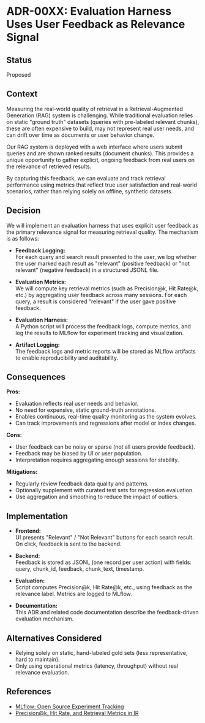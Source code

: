# ADR-00XX: Evaluation Harness Uses User Feedback as Relevance Signal

## Status

Proposed

## Context

Measuring the real-world quality of retrieval in a Retrieval-Augmented Generation (RAG) system is challenging. While traditional evaluation relies on static "ground truth" datasets (queries with pre-labeled relevant chunks), these are often expensive to build, may not represent real user needs, and can drift over time as documents or user behavior change.

Our RAG system is deployed with a web interface where users submit queries and are shown ranked results (document chunks). This provides a unique opportunity to gather explicit, ongoing feedback from real users on the relevance of retrieved results.

By capturing this feedback, we can evaluate and track retrieval performance using metrics that reflect true user satisfaction and real-world scenarios, rather than relying solely on offline, synthetic datasets.

## Decision

We will implement an evaluation harness that uses explicit user feedback as the primary relevance signal for measuring retrieval quality. The mechanism is as follows:

- **Feedback Logging:**  
  For each query and search result presented to the user, we log whether the user marked each result as "relevant" (positive feedback) or "not relevant" (negative feedback) in a structured JSONL file.

- **Evaluation Metrics:**  
  We will compute key retrieval metrics (such as Precision@k, Hit Rate@k, etc.) by aggregating user feedback across many sessions. For each query, a result is considered "relevant" if the user gave positive feedback.

- **Evaluation Harness:**  
  A Python script will process the feedback logs, compute metrics, and log the results to MLflow for experiment tracking and visualization.

- **Artifact Logging:**  
  The feedback logs and metric reports will be stored as MLflow artifacts to enable reproducibility and auditability.

## Consequences

**Pros:**
- Evaluation reflects real user needs and behavior.
- No need for expensive, static ground-truth annotations.
- Enables continuous, real-time quality monitoring as the system evolves.
- Can track improvements and regressions after model or index changes.

**Cons:**
- User feedback can be noisy or sparse (not all users provide feedback).
- Feedback may be biased by UI or user population.
- Interpretation requires aggregating enough sessions for stability.

**Mitigations:**
- Regularly review feedback data quality and patterns.
- Optionally supplement with curated test sets for regression evaluation.
- Use aggregation and smoothing to reduce the impact of outliers.

## Implementation

- **Frontend:**  
  UI presents "Relevant" / "Not Relevant" buttons for each search result. On click, feedback is sent to the backend.

- **Backend:**  
  Feedback is stored as JSONL (one record per user action) with fields: query, chunk_id, feedback, chunk_text, timestamp.

- **Evaluation:**  
  Script computes Precision@k, Hit Rate@k, etc., using feedback as the relevance label. Metrics are logged to MLflow.

- **Documentation:**  
  This ADR and related code documentation describe the feedback-driven evaluation mechanism.

## Alternatives Considered

- Relying solely on static, hand-labeled gold sets (less representative, hard to maintain).
- Only using operational metrics (latency, throughput) without real relevance evaluation.

## References

- [MLflow: Open Source Experiment Tracking](https://mlflow.org/)
- [Precision@k, Hit Rate, and Retrieval Metrics in IR](https://en.wikipedia.org/wiki/Evaluation_measures_(information_retrieval))
